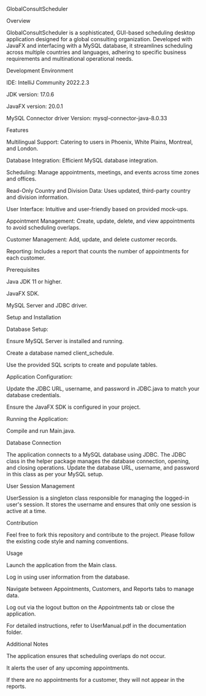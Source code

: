 GlobalConsultScheduler

Overview

GlobalConsultScheduler is a sophisticated, GUI-based scheduling desktop application designed for a global consulting organization. Developed with JavaFX and interfacing with a MySQL database, it streamlines scheduling across multiple countries and languages, adhering to specific business requirements and multinational operational needs.

Development Environment

IDE: IntelliJ Community 2022.2.3

JDK version: 17.0.6

JavaFX version: 20.0.1

MySQL Connector driver Version: mysql-connector-java-8.0.33

Features

Multilingual Support: Catering to users in Phoenix, White Plains, Montreal, and London.

Database Integration: Efficient MySQL database integration.

Scheduling: Manage appointments, meetings, and events across time zones and offices.

Read-Only Country and Division Data: Uses updated, third-party country and division information.

User Interface: Intuitive and user-friendly based on provided mock-ups.

Appointment Management: Create, update, delete, and view appointments to avoid scheduling overlaps.

Customer Management: Add, update, and delete customer records.

Reporting: Includes a report that counts the number of appointments for each customer.

Prerequisites

Java JDK 11 or higher.

JavaFX SDK.

MySQL Server and JDBC driver.

Setup and Installation

 Database Setup:

 Ensure MySQL Server is installed and running.

 Create a database named client_schedule.

 Use the provided SQL scripts to create and populate tables.

 Application Configuration:

 Update the JDBC URL, username, and password in JDBC.java to match your database credentials.

 Ensure the JavaFX SDK is configured in your project.

 Running the Application:

 Compile and run Main.java.

Database Connection

The application connects to a MySQL database using JDBC. The JDBC class in the helper package manages the database connection, opening, and closing operations. Update the database URL, username, and password in this class as per your MySQL setup.

User Session Management

UserSession is a singleton class responsible for managing the logged-in user's session. It stores the username and ensures that only one session is active at a time.

Contribution

Feel free to fork this repository and contribute to the project. Please follow the existing code style and naming conventions.

Usage

Launch the application from the Main class.

Log in using user information from the database.

Navigate between Appointments, Customers, and Reports tabs to manage data.

Log out via the logout button on the Appointments tab or close the application.

For detailed instructions, refer to UserManual.pdf in the documentation folder.

Additional Notes

The application ensures that scheduling overlaps do not occur.

It alerts the user of any upcoming appointments.

If there are no appointments for a customer, they will not appear in the reports.
